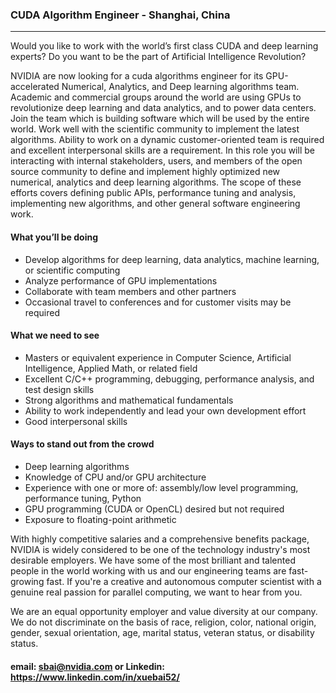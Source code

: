

### CUDA Algorithm Engineer - Shanghai, China
___
Would you like to work with the world’s first class CUDA and deep learning experts?
Do you want to be the part of Artificial Intelligence Revolution?

NVIDIA are now looking for a cuda algorithms engineer for its GPU-accelerated Numerical, Analytics, and Deep learning algorithms team. Academic and commercial groups around the world are using GPUs to revolutionize deep learning and data analytics, and to power data centers. Join the team which is building software which will be used by the entire world. Work well with the scientific community to implement the latest algorithms. Ability to work on a dynamic customer-oriented team is required and excellent interpersonal skills are a requirement.
In this role you will be interacting with internal stakeholders, users, and members of the open source community to define and implement highly optimized new numerical, analytics and deep learning algorithms. The scope of these efforts covers defining public APIs, performance tuning and analysis, implementing new algorithms, and other general software engineering work.

#### What you’ll be doing

- Develop algorithms for deep learning, data analytics, machine learning, or scientific computing
- Analyze performance of GPU implementations
- Collaborate with team members and other partners
- Occasional travel to conferences and for customer visits may be required

#### What we need to see

- Masters or equivalent experience in Computer Science, Artificial Intelligence, Applied Math, or related field
- Excellent C/C++ programming, debugging, performance analysis, and test design skills
- Strong algorithms and mathematical fundamentals
- Ability to work independently and lead your own development effort
- Good interpersonal skills

#### Ways to stand out from the crowd

- Deep learning algorithms
- Knowledge of CPU and/or GPU architecture
- Experience with one or more of: assembly/low level programming, performance tuning, Python
- GPU programming (CUDA or OpenCL) desired but not required
- Exposure to floating-point arithmetic

With highly competitive salaries and a comprehensive benefits package, NVIDIA is widely considered to be one of the technology industry's most desirable employers. We have some of the most brilliant and talented people in the world working with us and our engineering teams are fast-growing fast. If you're a creative and autonomous computer scientist with a genuine real passion for parallel computing, we want to hear from you.

We are an equal opportunity employer and value diversity at our company. We do not discriminate on the basis of race, religion, color, national origin, gender, sexual orientation, age, marital status, veteran status, or disability status.


#### email: sbai@nvidia.com or Linkedin: https://www.linkedin.com/in/xuebai52/
